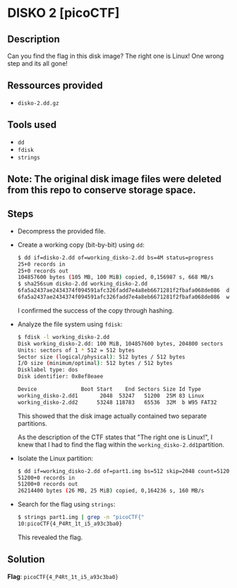 # DISKO 2 [picoCTF]

## Description
Can you find the flag in this disk image? The right one is Linux! One wrong step and its all gone!

## Ressources provided
- `disko-2.dd.gz`

## Tools used
- `dd`
- `fdisk`
- `strings`

## Note: The original disk image files were deleted from this repo to conserve storage space.

## Steps
- Decompress the provided file.
- Create a working copy (bit-by-bit) using `dd`:
    ```bash
    $ dd if=disko-2.dd of=working_disko-2.dd bs=4M status=progress
    25+0 records in
    25+0 records out
    104857600 bytes (105 MB, 100 MiB) copied, 0,156987 s, 668 MB/s
    $ sha256sum disko-2.dd working_disko-2.dd 
    6fa5a2437ae2434374f094591afc326fadd7e4a8eb6671281f2fbafa068de086  disko-2.dd
    6fa5a2437ae2434374f094591afc326fadd7e4a8eb6671281f2fbafa068de086  working_disko-2.dd
    ```

    I confirmed the success of the copy through hashing.

- Analyze the file system using `fdisk`:
    ```bash
    $ fdisk -l working_disko-2.dd 
    Disk working_disko-2.dd: 100 MiB, 104857600 bytes, 204800 sectors
    Units: sectors of 1 * 512 = 512 bytes
    Sector size (logical/physical): 512 bytes / 512 bytes
    I/O size (minimum/optimal): 512 bytes / 512 bytes
    Disklabel type: dos
    Disk identifier: 0x8ef8eaee

    Device              Boot Start    End Sectors Size Id Type
    working_disko-2.dd1       2048  53247   51200  25M 83 Linux
    working_disko-2.dd2      53248 118783   65536  32M  b W95 FAT32
    ```

    This showed that the disk image actually contained two separate partitions.

    As the description of the CTF states that "The right one is Linux!", I knew that I had to find the flag within the `working_disko-2.dd1`partition.

- Isolate the Linux partition:
    ```bash
    $ dd if=working_disko-2.dd of=part1.img bs=512 skip=2048 count=51200
    51200+0 records in
    51200+0 records out
    26214400 bytes (26 MB, 25 MiB) copied, 0,164236 s, 160 MB/s
    ```

- Search for the flag using `strings`:
    ```bash
    $ strings part1.img | grep -n "picoCTF{"
    10:picoCTF{4_P4Rt_1t_i5_a93c3ba0}
    ```

    This revealed the flag.
## Solution
**Flag**: `picoCTF{4_P4Rt_1t_i5_a93c3ba0}`
